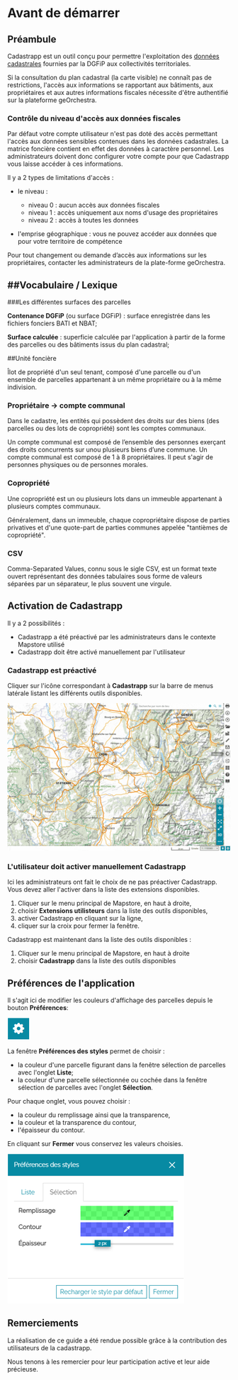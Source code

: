 # Avant de démarrer
## Préambule

Cadastrapp est un outil conçu pour permettre l'exploitation des [données cadastrales](./guide_administrateur/donnees.md)  fournies par la DGFiP aux collectivités territoriales.

Si la consultation du plan cadastral (la carte visible) ne connaît pas de restrictions, l'accès aux informations se rapportant aux bâtiments, aux propriétaires et aux autres informations fiscales nécessite d'être authentifié sur la plateforme geOrchestra.


### <a id="controleniveauaccesdonneesfiscales"></a>Contrôle du niveau d'accès aux données fiscales

Par défaut votre compte utilisateur n'est pas doté des accès permettant l'accès aux données sensibles contenues dans les données cadastrales. La matrice foncière contient en effet des données à caractère personnel. Les administrateurs doivent donc configurer votre compte pour que Cadastrapp vous laisse accéder à ces informations.

Il y a 2 types de limitations d'accès :

- le niveau :

  - niveau 0 : aucun accès aux données fiscales
  - niveau 1 : accès uniquement aux noms d'usage des propriétaires
  - niveau 2 : accès à toutes les données

- l'emprise géographique : vous ne pouvez accéder aux données que pour votre territoire de compétence


Pour tout changement ou demande d’accès aux informations sur les propriétaires, contacter les administrateurs de la plate-forme geOrchestra.




##Vocabulaire / Lexique
---------------------

###Les différentes surfaces des parcelles

**Contenance DGFiP** (ou surface DGFiP) : surface enregistrée dans les fichiers fonciers BATI et NBAT;

**Surface calculée** : superficie calculée par l'application à partir de la forme des parcelles ou des bâtiments issus du plan cadastral;



##Unité foncière

Îlot de propriété d'un seul tenant, composé d'une parcelle ou d'un ensemble de parcelles appartenant à un même propriétaire ou à la même indivision.


### <a id="prioprietairecomptecommunal"></a>Propriétaire -> compte communal

Dans le cadastre, les entités qui possèdent des droits sur des biens (des parcelles ou des lots de copropriété) sont les comptes communaux.

Un compte communal est composé de l’ensemble des personnes exerçant des droits concurrents sur unou plusieurs biens d’une commune. Un compte communal est composé de 1 à 8 propriétaires. Il peut s'agir de personnes physiques ou de personnes morales.


### Copropriété

Une copropriété est un ou plusieurs lots dans un immeuble appartenant à plusieurs comptes communaux. 

Généralement, dans un immeuble, chaque copropriétaire dispose de parties privatives et d'une quote-part de parties communes appelée "tantièmes de copropriété".


### CSV

Comma-Separated Values, connu sous le sigle CSV, est un format texte ouvert représentant des données tabulaires sous forme de valeurs séparées par un séparateur, le plus souvent une virgule.

## Activation de Cadastrapp

Il y a 2 possibilités :

* Cadastrapp a été préactivé par les administrateurs dans le contexte Mapstore utilisé
* Cadastrapp doit être activé manuellement par l'utilisateur


### Cadastrapp est préactivé

Cliquer sur l'icône correspondant à **Cadastrapp** sur la barre de menus latérale listant les différents outils disponibles.

![Charger le module de consultation du cadastre](./images/activation2.gif)



### L'utilisateur doit activer manuellement Cadastrapp

Ici les administrateurs ont fait le choix de ne pas préactiver Cadastrapp. Vous devez aller l'activer dans la liste des extensions disponibles.


1. Cliquer sur le menu principal de Mapstore, en haut à droite,
1. choisir **Extensions utilisteurs** dans la liste des outils disponibles,
1. activer Cadastrapp en cliquant sur la ligne,
1. cliquer sur la croix pour fermer la fenêtre.

Cadastrapp est maintenant dans la liste des outils disponibles :

1. Cliquer sur le menu principal de Mapstore, en haut à droite
1. choisir **Cadastrapp** dans la liste des outils disponibles

## Préférences de l'application


Il s'agit ici de modifier les couleurs d'affichage des parcelles depuis le bouton **Préférences**:


![image](./images/preferences1.png)

La fenêtre **Préférences des styles** permet de choisir :

- la couleur d'une parcelle figurant dans la fenêtre sélection de parcelles avec l'onglet **Liste**;
- la couleur d'une parcelle sélectionnée ou cochée dans la fenêtre sélection de parcelles avec l'onglet **Sélection**.

Pour chaque onglet, vous pouvez choisir  :

- la couleur du remplissage ainsi que la transparence,
- la couleur et la transparence du contour,
- l'épaisseur du contour.

En cliquant sur **Fermer** vous conservez les valeurs choisies.

![image](./images/preferences2.png) 

## Remerciements

La réalisation de ce guide a été rendue possible grâce à la contribution des utilisateurs de la cadastrapp.

Nous tenons à les remercier pour leur participation active et leur aide précieuse.

